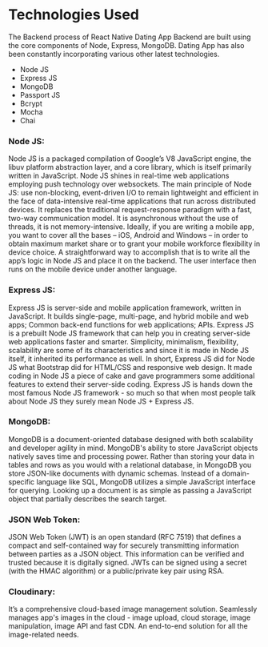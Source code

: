 # Technologies Used
 The Backend process of React Native Dating App Backend are built using the core components of Node, Express, MongoDB. Dating App has also been constantly incorporating various other latest technologies.
* Node JS
* Express JS
* MongoDB
* Passport JS
* Bcrypt
* Mocha
* Chai

### Node JS:
 Node JS is a packaged compilation of Google’s V8 JavaScript engine, the libuv platform abstraction layer, and a core library, which is itself primarily written in JavaScript. Node JS shines in real-time web applications employing push technology over websockets. The main principle of Node JS: use non-blocking, event-driven I/O to remain lightweight and efficient in the face of data-intensive real-time applications that run across distributed devices. It replaces the traditional request-response paradigm with a fast, two-way communication model. It is asynchronous without the use of threads, it is not memory-intensive. Ideally, if you are writing a mobile app, you want to cover all the bases – iOS, Android and Windows – in order to obtain maximum market share or to grant your mobile workforce flexibility in device choice. A straightforward way to accomplish that is to write all the app’s logic in Node JS and place it on the backend. The user interface then runs on the mobile device under another language.

### Express JS:
 Express JS is server-side and mobile application framework, written in JavaScript. It builds single-page, multi-page, and hybrid mobile and web apps; Common back-end functions for web applications; APIs. Express JS is a prebuilt Node JS framework that can help you in creating server-side web applications faster and smarter. Simplicity, minimalism, flexibility, scalability are some of its characteristics and since it is made in Node JS itself, it inherited its performance as well. In short, Express JS did for Node JS what Bootstrap did for HTML/CSS and responsive web design. It made coding in Node JS a piece of cake and gave programmers some additional features to extend their server-side coding. Express JS is hands down the most famous Node JS framework - so much so that when most people talk about Node JS they surely mean Node JS + Express JS.

### MongoDB:
 MongoDB is a document-oriented database designed with both scalability and developer agility in mind. MongoDB's ability to store JavaScript objects natively saves time and processing power. Rather than storing your data in tables and rows as you would with a relational database, in MongoDB you store JSON-like documents with dynamic schemas. Instead of a domain-specific language like SQL, MongoDB utilizes a simple JavaScript interface for querying. Looking up a document is as simple as passing a JavaScript object that partially describes the search target.

### JSON Web Token:
 JSON Web Token (JWT) is an open standard (RFC 7519) that defines a compact and self-contained way for securely transmitting information between parties as a JSON object. This information can be verified and trusted because it is digitally signed. JWTs can be signed using a secret (with the HMAC algorithm) or a public/private key pair using RSA.

### Cloudinary:
 It’s a comprehensive cloud-based image management solution. Seamlessly manages app's images in the cloud - image upload, cloud storage, image manipulation, image API and fast CDN. An end-to-end solution for all the image-related needs.
